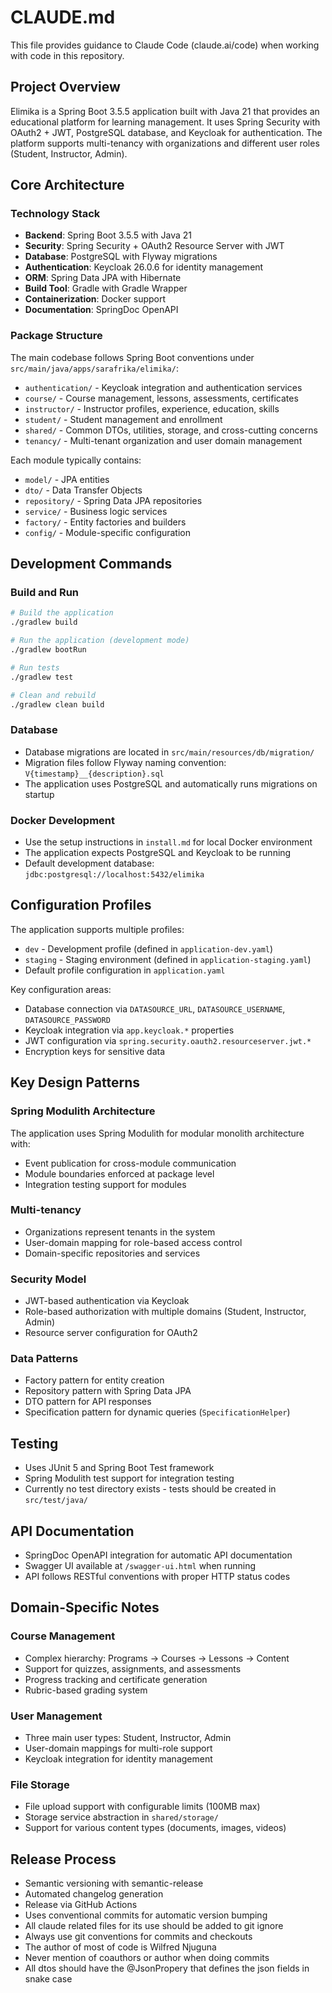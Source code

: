 # CLAUDE.md

This file provides guidance to Claude Code (claude.ai/code) when working with code in this repository.

## Project Overview

Elimika is a Spring Boot 3.5.5 application built with Java 21 that provides an educational platform for learning management. It uses Spring Security with OAuth2 + JWT, PostgreSQL database, and Keycloak for authentication. The platform supports multi-tenancy with organizations and different user roles (Student, Instructor, Admin).

## Core Architecture

### Technology Stack
- **Backend**: Spring Boot 3.5.5 with Java 21
- **Security**: Spring Security + OAuth2 Resource Server with JWT
- **Database**: PostgreSQL with Flyway migrations
- **Authentication**: Keycloak 26.0.6 for identity management
- **ORM**: Spring Data JPA with Hibernate
- **Build Tool**: Gradle with Gradle Wrapper
- **Containerization**: Docker support
- **Documentation**: SpringDoc OpenAPI

### Package Structure
The main codebase follows Spring Boot conventions under `src/main/java/apps/sarafrika/elimika/`:

- `authentication/` - Keycloak integration and authentication services
- `course/` - Course management, lessons, assessments, certificates
- `instructor/` - Instructor profiles, experience, education, skills
- `student/` - Student management and enrollment
- `shared/` - Common DTOs, utilities, storage, and cross-cutting concerns
- `tenancy/` - Multi-tenant organization and user domain management

Each module typically contains:
- `model/` - JPA entities
- `dto/` - Data Transfer Objects
- `repository/` - Spring Data JPA repositories
- `service/` - Business logic services
- `factory/` - Entity factories and builders
- `config/` - Module-specific configuration

## Development Commands

### Build and Run
```bash
# Build the application
./gradlew build

# Run the application (development mode)
./gradlew bootRun

# Run tests
./gradlew test

# Clean and rebuild
./gradlew clean build
```

### Database
- Database migrations are located in `src/main/resources/db/migration/`
- Migration files follow Flyway naming convention: `V{timestamp}__{description}.sql`
- The application uses PostgreSQL and automatically runs migrations on startup

### Docker Development
- Use the setup instructions in `install.md` for local Docker environment
- The application expects PostgreSQL and Keycloak to be running
- Default development database: `jdbc:postgresql://localhost:5432/elimika`

## Configuration Profiles

The application supports multiple profiles:
- `dev` - Development profile (defined in `application-dev.yaml`)
- `staging` - Staging environment (defined in `application-staging.yaml`)
- Default profile configuration in `application.yaml`

Key configuration areas:
- Database connection via `DATASOURCE_URL`, `DATASOURCE_USERNAME`, `DATASOURCE_PASSWORD`
- Keycloak integration via `app.keycloak.*` properties
- JWT configuration via `spring.security.oauth2.resourceserver.jwt.*`
- Encryption keys for sensitive data

## Key Design Patterns

### Spring Modulith Architecture
The application uses Spring Modulith for modular monolith architecture with:
- Event publication for cross-module communication
- Module boundaries enforced at package level
- Integration testing support for modules

### Multi-tenancy
- Organizations represent tenants in the system
- User-domain mapping for role-based access control
- Domain-specific repositories and services

### Security Model
- JWT-based authentication via Keycloak
- Role-based authorization with multiple domains (Student, Instructor, Admin)
- Resource server configuration for OAuth2

### Data Patterns
- Factory pattern for entity creation
- Repository pattern with Spring Data JPA
- DTO pattern for API responses
- Specification pattern for dynamic queries (`SpecificationHelper`)

## Testing

- Uses JUnit 5 and Spring Boot Test framework
- Spring Modulith test support for integration testing
- Currently no test directory exists - tests should be created in `src/test/java/`

## API Documentation

- SpringDoc OpenAPI integration for automatic API documentation
- Swagger UI available at `/swagger-ui.html` when running
- API follows RESTful conventions with proper HTTP status codes

## Domain-Specific Notes

### Course Management
- Complex hierarchy: Programs → Courses → Lessons → Content
- Support for quizzes, assignments, and assessments
- Progress tracking and certificate generation
- Rubric-based grading system

### User Management
- Three main user types: Student, Instructor, Admin
- User-domain mappings for multi-role support
- Keycloak integration for identity management

### File Storage
- File upload support with configurable limits (100MB max)
- Storage service abstraction in `shared/storage/`
- Support for various content types (documents, images, videos)

## Release Process

- Semantic versioning with semantic-release
- Automated changelog generation
- Release via GitHub Actions
- Uses conventional commits for automatic version bumping
- All claude related files for its use should be added to git ignore
- Always use git conventions for commits and checkouts
- The author of most of code is Wilfred Njuguna
- Never mention of coauthors or author when doing commits
- All dtos should have the @JsonPropery that defines the json fields in snake case
